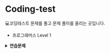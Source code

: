 # Coding-test
💻코딩테스트 문제를 풀고 문제 풀이를 올리는 곳입니다.

* 프로그래머스 Level 1
 <details>
  <summary><b> 연습문제 </b></summary>
  <br/>

   * [두 정수 사이의 합](https://github.com/Junhong0209/Coding-test/blob/main/Programers-Python/%EB%91%90_%EC%A0%95%EC%88%98_%EC%82%AC%EC%9D%B4%EC%9D%98_%ED%95%A9.py)
   * [문자열내 P와 Y의 개수](https://github.com/Junhong0209/Coding-test/blob/main/Programers-Python/%EB%AC%B8%EC%9E%90%EC%97%B4_%EB%82%B4_p%EC%99%80_y%EC%9D%98_%EA%B0%9C%EC%88%98.py)
   * [평균 구하기](https://github.com/Junhong0209/Coding-test/blob/main/Programers-Python/%EB%AC%B8%EC%9E%90%EC%97%B4_%EB%82%B4_p%EC%99%80_y%EC%9D%98_%EA%B0%9C%EC%88%98.py)
   * [핸드폰 번호 가리기](https://github.com/Junhong0209/Coding-test/blob/main/Programers-Python/%ED%95%B8%EB%93%9C%ED%8F%B0_%EB%B2%88%ED%98%B8_%EA%B0%80%EB%A6%AC%EA%B8%B0.py)
   * [자릿수 더하기](https://github.com/Junhong0209/Coding-test/blob/main/Programers-Python/%EC%9E%90%EB%A6%BF%EC%88%98_%EB%8D%94%ED%95%98%EA%B8%B0.py)
</details>
